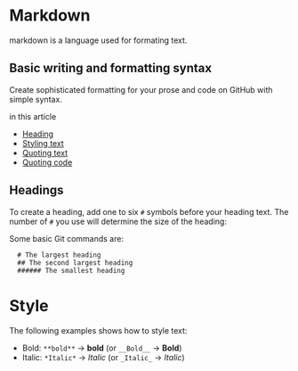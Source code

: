 # Markdown
markdown is a language used for formating text. 
## Basic writing and formatting syntax
Create sophisticated formatting for your prose and code on GitHub with simple syntax.

in this article

- [Heading](#)
- [Styling text](#Style)
- [Quoting text](#)
- [Quoting code](#)

## Headings
To create a heading, add one to six `#` symbols before your heading text. The number of `#` you use will determine the size of the heading: 

Some basic Git commands are:
```
  # The largest heading
  ## The second largest heading
  ###### The smallest heading
```

# Style
The following examples shows how to style text:

  - Bold: `**bold**` -> **bold** (or `__Bold__` -> __Bold__)
  - Italic: `*Italic*` -> *Italic* (or `_Italic_` -> _Italic_)